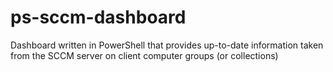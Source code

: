 # ps-sccm-dashboard
Dashboard written in PowerShell that provides up-to-date information taken from the SCCM server on client computer groups (or collections)
